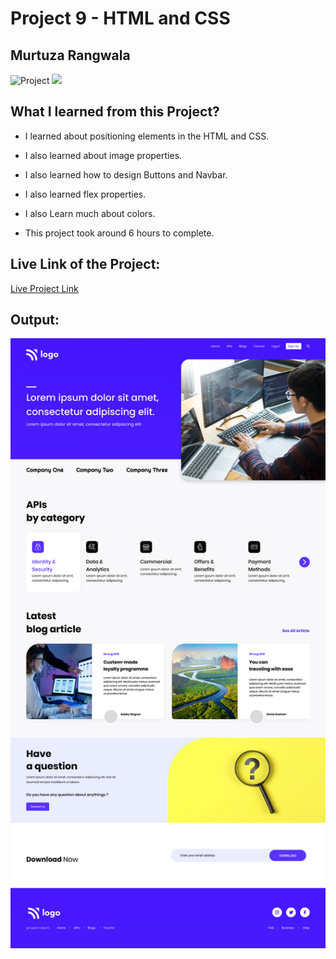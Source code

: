 # Project 9 - HTML and CSS

## Murtuza Rangwala

![Project](https://img.shields.io/badge/Project-9-brightgreen)
![](https://img.shields.io/badge/HTML-CSS-yellowgreen)

## What I learned from this Project?

- I learned about positioning elements in the HTML and CSS.

- I also learned about image properties.

- I also learned how to design Buttons and Navbar.

- I also learned flex properties.

- I also Learn much about colors.

- This project took around 6 hours to complete.

## Live Link of the Project:

[Live Project Link]()

## Output:

![Wireless Headphone](./9.png)
